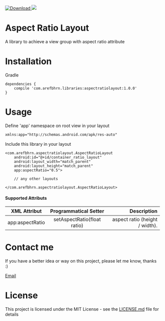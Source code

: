 [ ![Download](https://api.bintray.com/packages/arefdev/libraries/aspectratiolayout/images/download.svg) ](https://bintray.com/arefdev/libraries/aspectratiolayout/_latestVersion)
[![](https://jitpack.io/v/arefbhrn/AspectRatioLayout.svg)](https://jitpack.io/#arefbhrn/AspectRatioLayout)

Aspect Ratio Layout
==============================

A library to achieve a view group with aspect ratio attribute

Installation
===============================

Gradle

```
dependencies {
    compile 'com.arefbhrn.libraries:aspectratiolayout:1.0.0'
}
```

Usage
===========================

Define 'app' namespace on root view in your layout

```xml
xmlns:app="http://schemas.android.com/apk/res-auto"
```

Include this library in your layout
```
<com.arefbhrn.aspectratiolayout.AspectRatioLayout
    android:id="@+id/container_ratio_layout"
    android:layout_width="match_parent"
    android:layout_height="match_parent"
    app:aspectRatio="0.5">
    
    // any other layouts
    
</com.arefbhrn.aspectratiolayout.AspectRatioLayout>
 ```
 
####  Supported Attributs

| XML Attribut        | Programmatical Setter           | Description  |
| ------------- |:-------------:| ---------:|
| app:aspectRatio      | setAspectRatio(float ratio)     | aspect ratio (height / width). |
 
Contact me
===========================

If you have a better idea or way on this project, please let me know, thanks :)

[Email](mailto:arefprivate@gmail.com)

License
===========================

This project is licensed under the MIT License - see the [LICENSE.md](LICENSE.md) file for details
